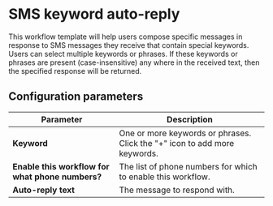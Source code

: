# SMS keyword auto-reply

This workflow template will help users compose specific messages in response to SMS messages they receive that contain special keywords. Users can select multiple keywords or phrases. If these keywords or phrases are present (case-insensitive) any where in the received text, then the specified response will be returned. 

## Configuration parameters

| Parameter | Description |
|-|-|
| **Keyword** | One or more keywords or phrases. Click the "+" icon to add more keywords. |
| **Enable this workflow for what phone numbers?** | The list of phone numbers for which to enable this workflow. |
| **Auto-reply text** | The message to respond with. |
